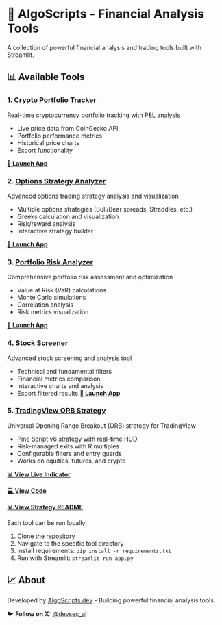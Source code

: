 # 🚀 AlgoScripts - Financial Analysis Tools

A collection of powerful financial analysis and trading tools built with Streamlit.

## 📊 Available Tools

### 1. [Crypto Portfolio Tracker](./crypto-portfolio-tracker/)
Real-time cryptocurrency portfolio tracking with P&L analysis
- Live price data from CoinGecko API
- Portfolio performance metrics
- Historical price charts
- Export functionality

**[🚀 Launch App](https://algoscripts-cpt.streamlit.app/)**

### 2. [Options Strategy Analyzer](./options-strategy-analyzer/)
Advanced options trading strategy analysis and visualization
- Multiple options strategies (Bull/Bear spreads, Straddles, etc.)
- Greeks calculation and visualization
- Risk/reward analysis
- Interactive strategy builder

**[🚀 Launch App](https://algoscripts-osa.streamlit.app/)**

### 3. [Portfolio Risk Analyzer](./portfolio-risk-analyzer/)
Comprehensive portfolio risk assessment and optimization
- Value at Risk (VaR) calculations
- Monte Carlo simulations
- Correlation analysis
- Risk metrics visualization

**[🚀 Launch App](https://algoscripts-pra.streamlit.app/)**

### 4. [Stock Screener](./stock-screener/)
Advanced stock screening and analysis tool
- Technical and fundamental filters
- Financial metrics comparison
- Interactive charts and analysis
- Export filtered results
**[🚀 Launch App](https://algoscript-sc.streamlit.app/)**

### 5. [TradingView ORB Strategy](https://github.com/marcho78/algoscripts/blob/master/trading-view-orb/tview_orb_v2.pine)
Universal Opening Range Breakout (ORB) strategy for TradingView
- Pine Script v6 strategy with real-time HUD
- Risk-managed exits with R multiples
- Configurable filters and entry guards
- Works on equities, futures, and crypto

**[📊 View Live Indicator](https://www.tradingview.com/chart/eavzBPu7/)**

**[💻 View Code](https://github.com/marcho78/algoscripts/blob/master/trading-view-orb/tview_orb_v2.pinetvorb.pine)**

**[📊 View Strategy README](https://github.com/marcho78/algoscripts/blob/master/trading-view-orb/tview_orb_v2.pine)**

Each tool can be run locally:

1. Clone the repository
2. Navigate to the specific tool directory
3. Install requirements: `pip install -r requirements.txt`
4. Run with Streamlit: `streamlit run app.py`

## 📈 About

Developed by [AlgoScripts.dev](https://algoscripts.dev) - Building powerful financial analysis tools.

🐦 **Follow on X:** [@devsec_ai](https://x.com/devsec_ai)
